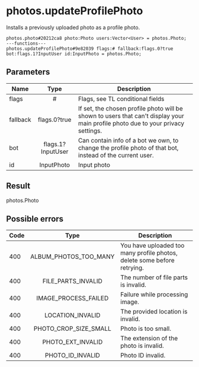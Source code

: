 # photos.updateProfilePhoto
Installs a previously uploaded photo as a profile photo.

```
photos.photo#20212ca8 photo:Photo users:Vector<User> = photos.Photo;
---functions---
photos.updateProfilePhoto#9e82039 flags:# fallback:flags.0?true bot:flags.1?InputUser id:InputPhoto = photos.Photo;
```

## Parameters
| Name | Type | Description |
| ---- | :----: | ----------- |
| flags | # | Flags, see TL conditional fields |
| fallback | flags.0?true | If set, the chosen profile photo will be shown to users that can't display your main profile photo due to your privacy settings. |
| bot | flags.1?InputUser | Can contain info of a bot we own, to change the profile photo of that bot, instead of the current user. |
| id | InputPhoto | Input photo |


## Result
photos.Photo

## Possible errors
| Code | Type | Description |
| ---- | :----: | ----------- |
| 400 | ALBUM_PHOTOS_TOO_MANY | You have uploaded too many profile photos, delete some before retrying. |
| 400 | FILE_PARTS_INVALID | The number of file parts is invalid. |
| 400 | IMAGE_PROCESS_FAILED | Failure while processing image. |
| 400 | LOCATION_INVALID | The provided location is invalid. |
| 400 | PHOTO_CROP_SIZE_SMALL | Photo is too small. |
| 400 | PHOTO_EXT_INVALID | The extension of the photo is invalid. |
| 400 | PHOTO_ID_INVALID | Photo ID invalid. |


